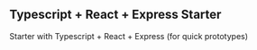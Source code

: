 ## Typescript + React + Express Starter

Starter with Typescript + React + Express (for quick prototypes)
